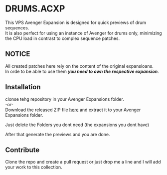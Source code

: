 # DRUMS.ACXP  
This VPS Avenger Expansion is designed for quick previews of drum sequences.  
It is also perfect for using an instance of Avenger for drums only, minimizing the CPU load in contrast to complex sequence patches. 


## NOTICE 
All created patches here rely on the content of the original expansioans.  
In orde to be able to use them ***you need to own the respective expansion***.


## Installation  
clonse tehg repository in your Avenger Expansions folder.  
-or-  
Download the released ZIP file [here](https://github.com/daslicht/DRUMS.avxp/releases/tag/expansion_without_previews) and extract it to your Avenger Expansions folder.  

Just delete the Folders you dont need (the expansions you dont have)

After that generate the previews and you are done.



## Contribute  
Clone the repo and create a pull request or just drop me a line and I will add your work to this collection.  
